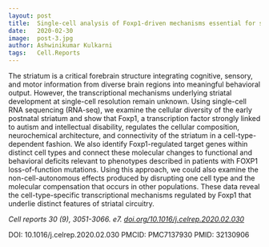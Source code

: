 ```yaml
---
layout: post
title:  Single-cell analysis of Foxp1-driven mechanisms essential for striatal development
date:   2020-02-30
image:  post-3.jpg
author: Ashwinikumar Kulkarni
tags:   Cell.Reports
---
```

<!-- ![post-thumb]({{site.baseurl}}/assets/images/blog/post-1.jpg){:class="img-fluid rounded float-left mr-5 mb-4"} -->

The striatum is a critical forebrain structure integrating cognitive, sensory,
and motor information from diverse brain regions into meaningful behavioral
output. However, the transcriptional mechanisms underlying striatal development
at single-cell resolution remain unknown. Using single-cell RNA sequencing
(RNA-seq), we examine the cellular diversity of the early postnatal striatum and
show that Foxp1, a transcription factor strongly linked to autism and
intellectual disability, regulates the cellular composition, neurochemical
architecture, and connectivity of the striatum in a cell-type-dependent fashion.
We also identify Foxp1-regulated target genes within distinct cell types and
connect these molecular changes to functional and behavioral deficits relevant
to phenotypes described in patients with FOXP1 loss-of-function mutations. Using
this approach, we could also examine the non-cell-autonomous effects produced by
disrupting one cell type and the molecular compensation that occurs in other
populations. These data reveal the cell-type-specific transcriptional mechanisms
regulated by Foxp1 that underlie distinct features of striatal circuitry.

*Cell reports 30 (9), 3051-3066. e7. <a target="_blank"  href="https://doi.org/10.1016/j.celrep.2020.02.030">doi.org/10.1016/j.celrep.2020.02.030</a>*

DOI: 10.1016/j.celrep.2020.02.030
PMCID: PMC7137930
PMID: 32130906
